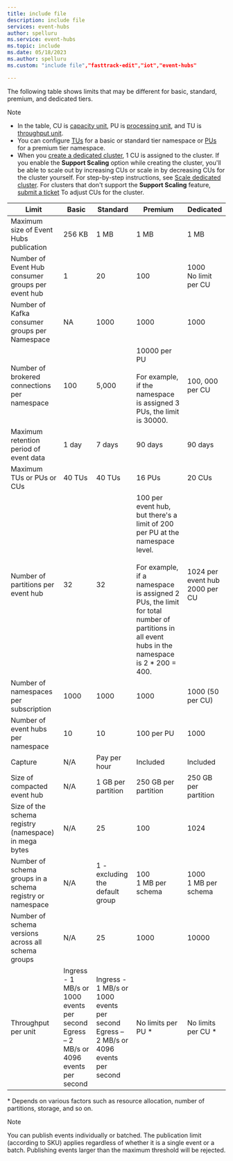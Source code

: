```yaml
---
title: include file
description: include file
services: event-hubs
author: spelluru
ms.service: event-hubs
ms.topic: include
ms.date: 05/18/2023
ms.author: spelluru
ms.custom: "include file","fasttrack-edit","iot","event-hubs"

---
```


The following table shows limits that may be different for basic, standard, premium, and dedicated tiers. 

> [!NOTE]
> - In the table, CU is [capacity unit](../event-hubs-dedicated-overview.md), PU is [processing unit](../event-hubs-scalability.md#processing-units), and TU is [throughput unit](../event-hubs-scalability.md#throughput-units). 
> - You can configure [TUs](../event-hubs-auto-inflate.md#use-azure-portal) for a basic or standard tier namespace or [PUs](../configure-processing-units-premium-namespace.md) for a premium tier namespace. 
> - When you [create a dedicated cluster](../event-hubs-dedicated-cluster-create-portal.md#create-an-event-hubs-dedicated-cluster), 1 CU is assigned to the cluster. If you enable the **Support Scaling** option while creating the cluster, you'll be able to scale out by increasing CUs or scale in by decreasing CUs for the cluster yourself. For step-by-step instructions, see [Scale dedicated cluster](../event-hubs-dedicated-cluster-create-portal.md#scale-a-dedicated-cluster). For clusters that don't support the **Support Scaling** feature, [submit a ticket](../event-hubs-dedicated-cluster-create-portal.md#submit-a-support-request) To adjust CUs for the cluster. 

| Limit | Basic | Standard | Premium |  Dedicated |
| ----- | ----- | -------- | -------- | --------- | 
| Maximum size of Event Hubs publication | 256 KB | 1 MB | 1 MB |  1 MB |
| Number of Event Hub consumer groups per event hub | 1 | 20 | 100 | 1000<br/>No limit per CU  |
| Number of Kafka consumer groups per Namespace | NA | 1000 | 1000 | 1000  |
| Number of brokered connections per namespace | 100 | 5,000 | 10000 per PU<br/><br/>For example, if the namespace is assigned 3 PUs, the limit is 30000. | 100, 000 per CU |
| Maximum retention period of event data | 1 day | 7 days | 90 days | 90 days |
| Maximum TUs or PUs or CUs | 40 TUs | 40 TUs | 16 PUs | 20 CUs |
| Number of partitions per event hub | 32 | 32 | 100 per event hub, but there's a limit of 200 per PU at the namespace level.<br/><br/> For example, if a namespace is assigned 2 PUs, the limit for total number of partitions in all event hubs in the namespace is 2 * 200 = 400. | 1024 per event hub<br/> 2000 per CU |
| Number of namespaces per subscription | 1000 | 1000 | 1000 | 1000 (50 per CU) |
| Number of event hubs per namespace | 10 | 10 | 100 per PU | 1000 |
| Capture | N/A | Pay per hour | Included | Included |
| Size of compacted event hub  | N/A | 1 GB per partition | 250 GB per partition | 250 GB per partition |
| Size of the schema registry (namespace) in mega bytes | N/A | 25 | 100 | 1024 |
| Number of schema groups in a schema registry or namespace | N/A | 1 - excluding the default group | 100 <br/>1 MB per schema | 1000<br/>1 MB per schema |
| Number of schema versions across all schema groups | N/A | 25 | 1000 | 10000 |
| Throughput per unit | Ingress - 1 MB/s or 1000 events per second<br/>Egress – 2 MB/s or 4096 events per second | Ingress - 1 MB/s or 1000 events per second<br/>Egress – 2 MB/s or 4096 events per second | No limits per PU * | No limits per CU * |

\* Depends on various factors such as resource allocation, number of partitions, storage, and so on. 
 

> [!NOTE]
> You can publish events individually or batched. 
> The publication limit (according to SKU) applies regardless of whether it is a single event or a batch. Publishing events larger than the maximum threshold will be rejected.
